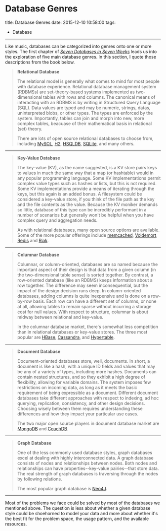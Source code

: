 # Database Genres
title:  Database Genres
date: 2015-12-10 10:58:00
tags:
- Database

---

Like music, databases can be categorized into genres onto one or more styles. The first chapter of *[Seven Databases in Seven Weeks](http://www.amazon.com/Seven-Databases-Weeks-Modern-Movement/dp/1934356921)* leads us into the exploration of five main database genres.  In this section, I quote those descriptions from the book below.

<!--more-->

> **Relational Database**
> 
> The relational model is generally what comes to mind for most people with database experience. Relational database management system (RDBMSs) are set-theory-based systems implemented as two-dimensional tables with rows and columns. The canonical means of interacting with an RDBMS is by writing in Structured Query Language (SQL). Data values are typed and may be numeric, strings, datas, uninterpreted blobs, or other types. The types are enforced by the system. Importantly, tables can join and morph into new, more complex tables, beacuase of their mathematical basis in relational (set) theory.
>
> There are lots of open source relational databases to choose from, including [MySOL](https://www.mysql.com/), [H2](http://www.h2database.com/html/main.html), [HSQLDB](http://hsqldb.org/), [SQLite](https://www.sqlite.org/), and many others.


----------


> **Key-Value Database**
>
> The key-value (KV), as the name suggested, is a KV store pairs keys to values in much the same way that a map (or hashtable) would in any popular programming language. Some KV implementations permit complex value types such as hashes or lists, but this is not required. Some KV implementations provide a means of iterating through the keys, but this again is an added bonus. A filesystem could be considered a key-value store, if you think of the file path as the key and the file contents as the value. Because the KV moniker demands so little, database of this type can be incredibly performant in a number of scenarios but generally won't be helpful when you have complex query and aggregation needs.
>
> As with relational databases, many open source options are available. Some of the more popular offerings include [memcached](http://memcached.org/), [Voldemort](http://www.project-voldemort.com/voldemort/), [Redis](http://redis.io/) and [Riak](http://basho.com/products/).


----------


> **Columnar Database**
> 
> Columnar, or column-oriented, databases are so named because the important aspect of their design is that data from a given column (in the two-dimensional table sense) is sorted together. By contrast, a row-oriented database (like an RDBMS) keeps information about a row together. The difference may seem inconsequential, but the impact of the design decision runs deep. In column-oriented databases, adding columns is quite inexpensive and is done on a row-by-row basis. Each row can have a different set of columns, or none at all, allowing tables to remain sparse without incurring a storage cost for null values. With respect to structure, columnar is about midway between relational and key-value.
>
> In the columnar database market, there's somewhat less competition than in relational databases or key-value stores. The three most popular are [HBase](https://hbase.apache.org/), [Cassandra](http://cassandra.apache.org/), and [Hypertable](http://hypertable.org/).


----------


> **Document Database**
>
> Document-oriented databases store, well, documents. In short, a document is like a hash, with a unique ID fields and values that may be any of a variety of types, including more hashes. Documents can contain nested structures, and so they exhibit a high degree of flexibility, allowing for variable domains. The system imposes few restrictions on incoming data, as long as it meets the basic requirement of being expressible as a document. Different document databases take different approaches with respect to indexing, ad hoc querying, replication, consistency, and other design decisions. Choosing wisely between them requires understanding these differences and how they impact your particular use cases.
>
> The two major open source players in document database market are [MongoDB](https://www.mongodb.org/) and [CouchDB](http://couchdb.apache.org/).


----------


> **Graph Database**
>
> One of the less commonly used database styles, graph databases excel at dealing with highly interconnected data. A graph database consists of nodes and relationships between nodes. Both nodes and relationships can have properties--key-value pairies--that store data. The real strength of graph databases is traversing through the nodes by following relations.
>
> The most popular graph database is [Neo4J](http://neo4j.com/).


----------


Most of the problems we face could be solved by most of the databases we mentioned above. The question is less about whether a given database style could be shoehorned to model your data and more about whether it's the best fit for the problem space, the usage pattern, and the available resources.